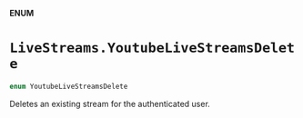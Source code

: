 **ENUM**

# `LiveStreams.YoutubeLiveStreamsDelete`

```swift
enum YoutubeLiveStreamsDelete
```

Deletes an existing stream for the authenticated user.
